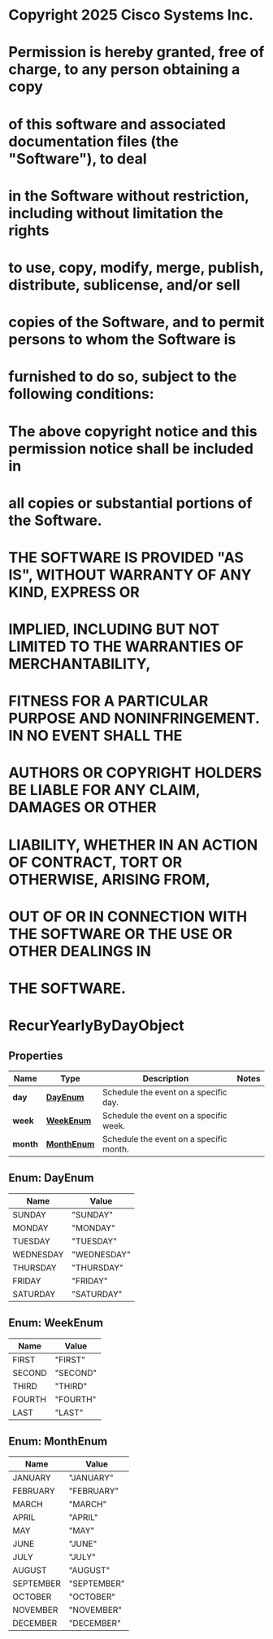 <!--  Copyright 2025 Cisco Systems Inc.

Permission is hereby granted, free of charge, to any person obtaining a copy
of this software and associated documentation files (the "Software"), to deal
in the Software without restriction, including without limitation the rights
to use, copy, modify, merge, publish, distribute, sublicense, and/or sell
copies of the Software, and to permit persons to whom the Software is
furnished to do so, subject to the following conditions:

The above copyright notice and this permission notice shall be included in
all copies or substantial portions of the Software.

THE SOFTWARE IS PROVIDED "AS IS", WITHOUT WARRANTY OF ANY KIND, EXPRESS OR
IMPLIED, INCLUDING BUT NOT LIMITED TO THE WARRANTIES OF MERCHANTABILITY,
FITNESS FOR A PARTICULAR PURPOSE AND NONINFRINGEMENT. IN NO EVENT SHALL THE
AUTHORS OR COPYRIGHT HOLDERS BE LIABLE FOR ANY CLAIM, DAMAGES OR OTHER
LIABILITY, WHETHER IN AN ACTION OF CONTRACT, TORT OR OTHERWISE, ARISING FROM,
OUT OF OR IN CONNECTION WITH THE SOFTWARE OR THE USE OR OTHER DEALINGS IN
THE SOFTWARE.-->
# Copyright 2025 Cisco Systems Inc.
#
# Permission is hereby granted, free of charge, to any person obtaining a copy
# of this software and associated documentation files (the "Software"), to deal
# in the Software without restriction, including without limitation the rights
# to use, copy, modify, merge, publish, distribute, sublicense, and/or sell
# copies of the Software, and to permit persons to whom the Software is
# furnished to do so, subject to the following conditions:
#
# The above copyright notice and this permission notice shall be included in
# all copies or substantial portions of the Software.
#
# THE SOFTWARE IS PROVIDED "AS IS", WITHOUT WARRANTY OF ANY KIND, EXPRESS OR
# IMPLIED, INCLUDING BUT NOT LIMITED TO THE WARRANTIES OF MERCHANTABILITY,
# FITNESS FOR A PARTICULAR PURPOSE AND NONINFRINGEMENT. IN NO EVENT SHALL THE
# AUTHORS OR COPYRIGHT HOLDERS BE LIABLE FOR ANY CLAIM, DAMAGES OR OTHER
# LIABILITY, WHETHER IN AN ACTION OF CONTRACT, TORT OR OTHERWISE, ARISING FROM,
# OUT OF OR IN CONNECTION WITH THE SOFTWARE OR THE USE OR OTHER DEALINGS IN
# THE SOFTWARE.



# RecurYearlyByDayObject


## Properties

| Name | Type | Description | Notes |
|------------ | ------------- | ------------- | -------------|
|**day** | [**DayEnum**](#DayEnum) | Schedule the event on a specific day. |  |
|**week** | [**WeekEnum**](#WeekEnum) | Schedule the event on a specific week. |  |
|**month** | [**MonthEnum**](#MonthEnum) | Schedule the event on a specific month. |  |



## Enum: DayEnum

| Name | Value |
|---- | -----|
| SUNDAY | &quot;SUNDAY&quot; |
| MONDAY | &quot;MONDAY&quot; |
| TUESDAY | &quot;TUESDAY&quot; |
| WEDNESDAY | &quot;WEDNESDAY&quot; |
| THURSDAY | &quot;THURSDAY&quot; |
| FRIDAY | &quot;FRIDAY&quot; |
| SATURDAY | &quot;SATURDAY&quot; |



## Enum: WeekEnum

| Name | Value |
|---- | -----|
| FIRST | &quot;FIRST&quot; |
| SECOND | &quot;SECOND&quot; |
| THIRD | &quot;THIRD&quot; |
| FOURTH | &quot;FOURTH&quot; |
| LAST | &quot;LAST&quot; |



## Enum: MonthEnum

| Name | Value |
|---- | -----|
| JANUARY | &quot;JANUARY&quot; |
| FEBRUARY | &quot;FEBRUARY&quot; |
| MARCH | &quot;MARCH&quot; |
| APRIL | &quot;APRIL&quot; |
| MAY | &quot;MAY&quot; |
| JUNE | &quot;JUNE&quot; |
| JULY | &quot;JULY&quot; |
| AUGUST | &quot;AUGUST&quot; |
| SEPTEMBER | &quot;SEPTEMBER&quot; |
| OCTOBER | &quot;OCTOBER&quot; |
| NOVEMBER | &quot;NOVEMBER&quot; |
| DECEMBER | &quot;DECEMBER&quot; |



